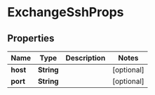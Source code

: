 

# ExchangeSshProps


## Properties

| Name | Type | Description | Notes |
|------------ | ------------- | ------------- | -------------|
|**host** | **String** |  |  [optional] |
|**port** | **String** |  |  [optional] |



